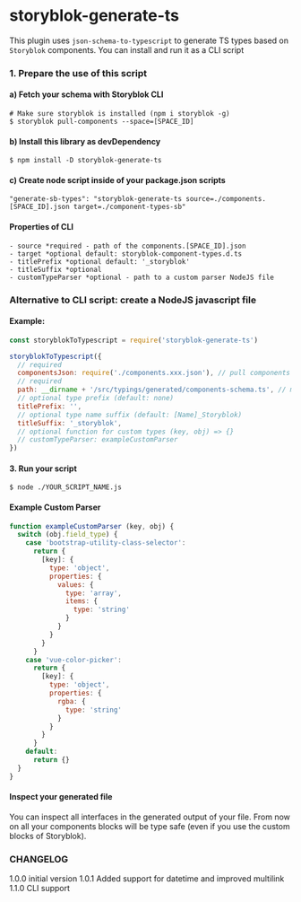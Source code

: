 # storyblok-generate-ts
This plugin uses `json-schema-to-typescript` to generate TS types based on `Storyblok` components. 
You can install and run it as a CLI script

### 1. Prepare the use of this script
#### a) Fetch your schema with Storyblok CLI
```
# Make sure storyblok is installed (npm i storyblok -g)
$ storyblok pull-components --space=[SPACE_ID]
```

#### b) Install this library as devDependency
```
$ npm install -D storyblok-generate-ts
```

#### c) Create node script inside of your package.json scripts 
```
"generate-sb-types": "storyblok-generate-ts source=./components.[SPACE_ID].json target=./component-types-sb"
```
#### Properties of CLI
```
- source *required - path of the components.[SPACE_ID].json
- target *optional default: storyblok-component-types.d.ts
- titlePrefix *optional default: '_storyblok' 
- titleSuffix *optional
- customTypeParser *optional - path to a custom parser NodeJS file
```

### Alternative to CLI script: create a NodeJS javascript file

#### Example:
```js
const storyblokToTypescript = require('storyblok-generate-ts')

storyblokToTypescript({
  // required
  componentsJson: require('./components.xxx.json'), // pull components with storyblok
  // required
  path: __dirname + '/src/typings/generated/components-schema.ts', // make sure path exists
  // optional type prefix (default: none)
  titlePrefix: '',
  // optional type name suffix (default: [Name]_Storyblok)
  titleSuffix: '_storyblok',
  // optional function for custom types (key, obj) => {}
  // customTypeParser: exampleCustomParser
})
```

#### 3. Run your script
```
$ node ./YOUR_SCRIPT_NAME.js
```

#### Example Custom Parser
```js
function exampleCustomParser (key, obj) {
  switch (obj.field_type) {
    case 'bootstrap-utility-class-selector':
      return {
        [key]: {
          type: 'object',
          properties: {
            values: {
              type: 'array',
              items: {
                type: 'string'
              }
            }
          }
        }
      }
    case 'vue-color-picker':
      return {
        [key]: {
          type: 'object',
          properties: {
            rgba: {
              type: 'string'
            }
          }
        }
      }
    default:
      return {}
  }
}
```

#### Inspect your generated file
You can inspect all interfaces in the generated output of your file. From now on all your components blocks will be type safe (even if you use the custom blocks of Storyblok).

### CHANGELOG

1.0.0 initial version
1.0.1 Added support for datetime and improved multilink
1.1.0 CLI support
